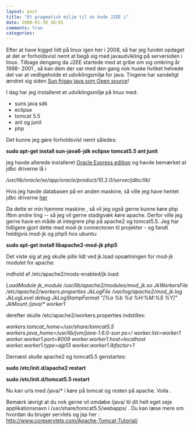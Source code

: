 ```yaml
---
layout: post
title: "Et pragmatisk miljø til at kode J2EE i"
date: 2008-01-30 10:01
comments: true 
categories: 
---
```

Efter at have kigget lidt på linux igen her i 2008, så har jeg fundet opdaget at det er forholdsvist nemt at  begå sig med javaudvikling på serversiden i linux. Tilbage dengang da J2EE startede med at gribe om sig omkring år 1998- 2001 , så kan dem der var med den gang nok huske hvilket helvede det var at vedligeholde et udviklingsmiljø for java.  Tingene har sandeligt ændret sig siden <a href="http://www.sun.com/software/opensource/java/index.jsp" title="Sun frigav java som Open source!">Sun frigav java som Open source</a>!

I dag har jeg installeret  et udviklingsmiljø på linux med:
<ul>
	<li>suns java sdk</li>
	<li> eclipse</li>
	<li>tomcat 5.5</li>
	<li> ant og junit</li>
	<li>php</li>
</ul>
Det kunne jeg gøre forholdsvist nemt således:

<strong>sudo apt-get install sun-java6-jdk eclipse tomcat5.5 ant junit</strong>

jeg havde allerede installeret <a href="http://www.oracle.com/technology/products/database/xe/index.html" title="Oracle Express Edition">Oracle Express edition</a> og havde bemærket at jdbc driverne lå i

<em>/usr/lib/oracle/xe/app/oracle/product/10.2.0/server/jdbc/lib</em>/

Hvis  jeg havde databasen på en anden maskine, så ville jeg have hentet jdbc driverne  <a href="http://www.oracle.com/technology/software/tech/java/sqlj_jdbc/index.html" title="her">her</a>

Da  dette er min hjemme maskine , så vil jeg også gerne kunne køre php ifbm andre ting --  så jeg vil gerne stadigvæk køre apache. Derfor ville jeg gerne have en måde at integrere php på apache2 og tomcat5.5. Jeg har tidligere gjort dette med mod-jk connectoren til projekter - og fandt heldigvis mod-jk og php5 hos ubuntu:

<strong>sudo apt-get install libapache2-mod-jk php5
</strong>

Det viste sig at jeg skulle pille lidt ved jk.load opsætningen for mod-jk modulet for apache:

indhold af /etc/apache2/mods-enabled/jk.load:

<em>LoadModule jk_module /usr/lib/apache2/modules/mod_jk.so
JkWorkersFile /etc/apache2/workers.properties
JkLogFile /var/log/apache2/mod_jk.log
JkLogLevel debug
JkLogStampFormat "[%a %b %d %H:%M:%S %Y]"
JkMount /java/* worker1</em>

<em>
</em> derefter skulle /etc/apache2/workers.properties indstilles:

<em>workers.tomcat_home=/usr/share/tomcat5.5
workers.java_home=/usr/lib/jvm/java-1.6.0-sun
ps=/
worker.list=worker1
worker.worker1.port=8009
worker.worker1.host=localhost
worker.worker1.type=ajp13
worker.worker1.lbfactor=1</em>

Dernæst skulle apache2 og tomcat5.5 genstartes:

<strong>sudo /etc/init.d/apache2 restart</strong>

<strong>sudo /etc/init.d/tomcat5.5 restart</strong>

Nu kan urls med /java/* i køre på tomcat og resten på apache. Voila .

Bemærk iøvrigt at du nok gerne vil omdøbe /java/ til dit helt eget seje applikationsnavn i /usr/share/tomcat5.5/webapps/ . Du kan læse mere om hvordan du bruger servlets og jsp her : <a href="http://www.coreservlets.com/Apache-Tomcat-Tutorial/tomcat-5.5.html" title="coreservlets tomcat tutorial">http://www.coreservlets.com/Apache-Tomcat-Tutorial/</a>